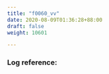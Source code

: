 ```yaml
---
title: "f0060_vv"
date: 2020-08-09T01:36:28+88:00
draft: false
weight: 10601

---
```


### Log reference: <no value>

```
